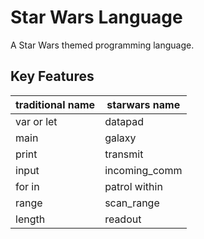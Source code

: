 # Star Wars Language

A Star Wars themed programming language.

## Key Features
traditional name | starwars name
------- | -------
var or let  | datapad
main | galaxy
print | transmit
input | incoming_comm
for in | patrol within
range | scan_range
length | readout
